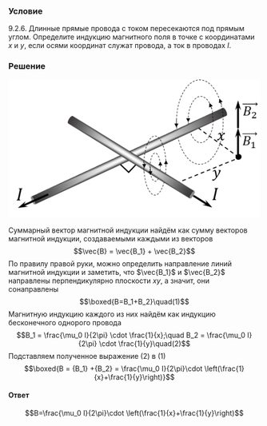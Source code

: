 ###  Условие 

$9.2.6.$ Длинные прямые провода с током пересекаются под прямым углом. Определите индукцию магнитного поля в точке с координатами $x$ и $y$, если осями координат служат провода, а ток в проводах $I$. 

### Решение

![ Направление магнитной индукции, создаваемой током в проводах |533x292, 39%](../../img/9.2.6/9.2.6_1.png)

Суммарный вектор магнитной индукции найдём как сумму векторов магнитной индукции, создаваемыми каждыми из векторов $$\vec{B} = \vec{B_1} + \vec{B_2}$$ По правилу правой руки, можно определить направление линий магнитной индукции и заметить, что $\vec{B_1}$ и $\vec{B_2}$ направлены перпендикулярно плоскости $xy$, а значит, они сонаправлены $$\boxed{B=B_1+B_2}\quad(1)$$ Магнитную индукцию каждого из них найдём как индукцию бесконечного однорого провода $$B_1 = \frac{\mu_0 I}{2\pi} \cdot \frac{1}{x};\quad B_2 = \frac{\mu_0 I}{2\pi} \cdot \frac{1}{y}\quad(2)$$ Подставляем полученное выражение $(2)$ в $(1)$ $$\boxed{B = {B_1} +{B_2} = \frac{\mu_0 I}{2\pi}\cdot \left(\frac{1}{x}+\frac{1}{y}\right)}$$ 

#### Ответ

$$B=\frac{\mu_0 I}{2\pi}\cdot \left(\frac{1}{x}+\frac{1}{y}\right)$$ 
